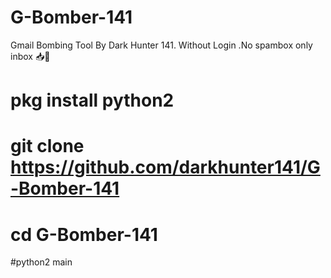 # G-Bomber-141
Gmail Bombing Tool By Dark Hunter 141. Without Login .No spambox only inbox 📥💁

# pkg install python2

# git clone https://github.com/darkhunter141/G-Bomber-141

# cd G-Bomber-141

#python2 main
